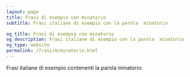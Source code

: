 ```yaml
---
layout: page
title: Frasi di esempio con minatorio 
subtitle: Frasi italiane di esempio con la parola  minatorio

og_title: Frasi di esempio con minatorio 
og_description: Frasi italiane di esempio con la parola  minatorio
og_type: website
permalink: /frasi/m/minatorio.html
---
```


Frasi italiane di esempio contenenti la parola minatorio:


